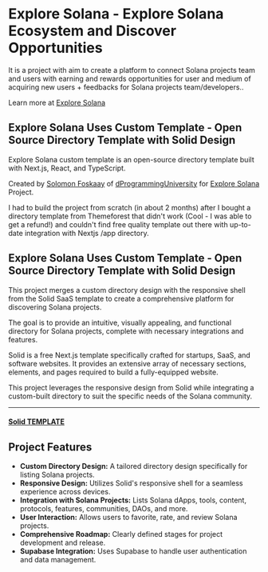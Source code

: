 # Explore Solana - Explore Solana Ecosystem and Discover Opportunities

It is a project with aim to create a platform to connect Solana projects team and users with earning and rewards opportunities for user and medium of acquiring new users + feedbacks for Solana projects team/developers..

Learn more at [Explore Solana](https://exploresolana.com/about)


## Explore Solana Uses Custom Template - Open Source Directory Template with Solid Design

Explore Solana custom template is an open-source directory template built with Next.js, React, and TypeScript.

Created by [Solomon Foskaay](https://x.com/SolomonFoskaay) of [dProgrammingUniversity](https://dProgrammingUniversity.com) for [Explore Solana](https://ExploreSolana.com) Project.

I had to build the project from scratch (in about 2 months) after I bought a directory template from Themeforest that didn't work (Cool - I was able to get a refund!) and couldn't find free quality template out there with up-to-date integration with Nextjs /app directory.


## Explore Solana Uses Custom Template - Open Source Directory Template with Solid Design

This project merges a custom directory design with the responsive shell from the Solid SaaS template to create a comprehensive platform for discovering Solana projects. 

The goal is to provide an intuitive, visually appealing, and functional directory for Solana projects, complete with necessary integrations and features.

Solid is a free Next.js template specifically crafted for startups, SaaS, and software websites. It provides an extensive array of necessary sections, elements, and pages required to build a fully-equipped website. 

This project leverages the responsive design from Solid while integrating a custom-built directory to suit the specific needs of the Solana community.

___
#### [Solid TEMPLATE](https://nextjstemplates.com/templates/solid)


## Project Features

- **Custom Directory Design:** A tailored directory design specifically for listing Solana projects.
- **Responsive Design:** Utilizes Solid's responsive shell for a seamless experience across devices.
- **Integration with Solana Projects:** Lists Solana dApps, tools, content, protocols, features, communities, DAOs, and more.
- **User Interaction:** Allows users to favorite, rate, and review Solana projects.
- **Comprehensive Roadmap:** Clearly defined stages for project development and release.
- **Supabase Integration:** Uses Supabase to handle user authentication and data management.
